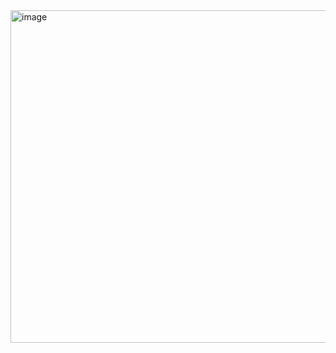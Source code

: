 <img width="532" alt="image" src="https://github.com/hw0603/gAlgorithm/assets/45223837/eab0f6f4-75e0-4d42-9dff-c221bbce5941">
